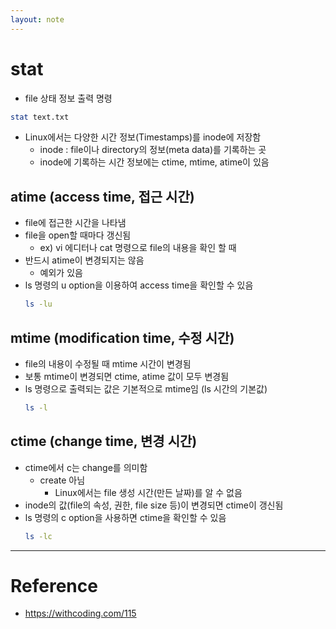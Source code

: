 ```yaml
---
layout: note
---
```


# stat

- file 상태 정보 출력 명령
```sh
stat text.txt
```

- Linux에서는 다양한 시간 정보(Timestamps)를 inode에 저장함
    - inode : file이나 directory의 정보(meta data)를 기록하는 곳
    - inode에 기록하는 시간 정보에는 ctime, mtime, atime이 있음

## atime (access time, 접근 시간)

- file에 접근한 시간을 나타냄
- file을 open할 때마다 갱신됨
    - ex) vi 에디터나 cat 명령으로 file의 내용을 확인 할 때
- 반드시 atime이 변경되지는 않음
    - 예외가 있음
- ls 명령의 u option을 이용하여 access time을 확인할 수 있음
    ```sh
    ls -lu
    ```

## mtime (modification time, 수정 시간)

- file의 내용이 수정될 때 mtime 시간이 변경됨
- 보통 mtime이 변경되면 ctime, atime 값이 모두 변경됨
- ls 명령으로 출력되는 값은 기본적으로 mtime임 (ls 시간의 기본값)
    ```sh
    ls -l
    ```

## ctime (change time, 변경 시간)

- ctime에서 c는 change를 의미함
    - create 아님
        - Linux에서는 file 생성 시간(만든 날짜)를 알 수 없음
- inode의 값(file의 속성, 권한, file size 등)이 변경되면 ctime이 갱신됨
- ls 명령의 c option을 사용하면 ctime을 확인할 수 있음
    ```sh
    ls -lc
    ```

---

# Reference

- https://withcoding.com/115
